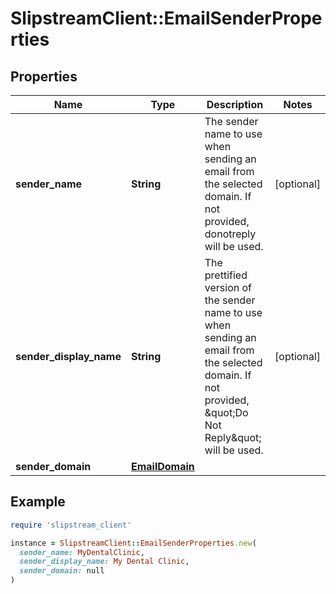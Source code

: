 # SlipstreamClient::EmailSenderProperties

## Properties

| Name | Type | Description | Notes |
| ---- | ---- | ----------- | ----- |
| **sender_name** | **String** | The sender name to use when sending an email from the selected domain. If not provided, donotreply will be used. | [optional] |
| **sender_display_name** | **String** | The prettified version of the sender name to use when sending an email from the selected domain. If not provided, \&quot;Do Not Reply\&quot; will be used. | [optional] |
| **sender_domain** | [**EmailDomain**](EmailDomain.md) |  |  |

## Example

```ruby
require 'slipstream_client'

instance = SlipstreamClient::EmailSenderProperties.new(
  sender_name: MyDentalClinic,
  sender_display_name: My Dental Clinic,
  sender_domain: null
)
```

